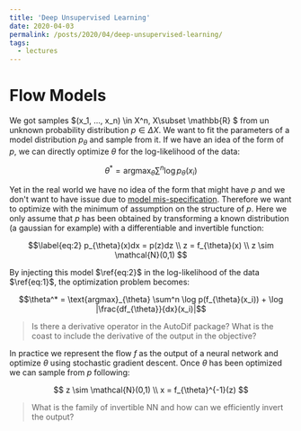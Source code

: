 ```yaml
---
title: 'Deep Unsupervised Learning'
date: 2020-04-03
permalink: /posts/2020/04/deep-unsupervised-learning/
tags:
  - lectures
---
```


# Flow Models


We got samples $(x_1, ..., x_n) \in X^n, X\subset \mathbb{R} \$ from un unknown probability distribution $p \in \Delta X$. We want
to fit the parameters of a model distribution $p_{\theta}$ and sample from it. If we have an idea of the form of $p$,
we can directly optimize $\theta$ for the log-likelihood of the data:

$$\label{eq:1} \theta^* = \text{argmax}_{\theta} \sum^n \log p_{\theta}(x_i)$$

Yet in the real world we have no idea of the form that might have $p$ and we don't want to have issue due to
[model mis-specification](https://jsteinhardt.wordpress.com/2017/01/10/latent-variables-and-model-mis-specification/).
  Therefore we want to optimize with the minimum of assumption on the structure of $p$. Here we only assume that
  $p$ has been obtained by transforming a known distribution (a gaussian for example) with a differentiable and invertible function:

$$\label{eq:2} p_{\theta}(x)dx = p(z)dz \\
    z = f_{\theta}(x) \\
    z \sim \mathcal{N}(0,1)
    $$
    
By injecting this model $\ref{eq:2}$ in the log-likelihood of the data $\ref{eq:1}$, the optimization problem becomes:

$$\theta^* = \text{argmax}_{\theta} \sum^n \log p(f_{\theta}(x_i)) + \log |\frac{df_{\theta}}{dx}(x_i)|$$
     
>Is there a derivative operator in the AutoDif package? What is the coast to include the derivative of the output in the objective?

In practice we represent the flow $f$ as the output of a neural network and optimize $\theta$ using stochastic gradient descent.
Once $\theta$ has been optimized we can sample from $p$ following:

$$ z \sim \mathcal{N}(0,1) \\
    x = f_{\theta}^{-1}(z)
    $$
    
>What is the family of invertible NN and how can we efficiently invert the output?
  

